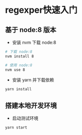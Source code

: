 # regexper快速入门

## 基于 node:8 版本

- 安装 nvm 下载 node:8

```bash
# 下载 node:8
nvm install 8

# 使用 node:8
nvm use 8
```

- 安装 yarn 并下载依赖

``` bash
yarn install
```

## 搭建本地开发环境

- 启动测试环境

```bash
yarn start
```